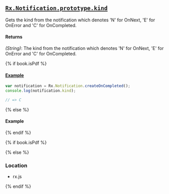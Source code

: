 ## [`Rx.Notification.prototype.kind`](https://github.com/Reactive-Extensions/RxJS/blob/master/src/core/notification.js#L6)

Gets the kind from the notification which denotes 'N' for OnNext, 'E' for OnError and 'C' for OnCompleted.

#### Returns
*(String)*: The kind from the notification which denotes 'N' for OnNext, 'E' for OnError and 'C' for OnCompleted.

{% if book.isPdf %}

#### [Example](http://jsbin.com/midaci/2/edit?js,console)

```js
var notification = Rx.Notification.createOnCompleted();
console.log(notification.kind);

// => C
```

{% else %}

#### Example

[](http://jsbin.com/midaci/2/embed?js,console)

{% endif %}

{% if book.isPdf %}



{% else %}

### Location

- rx.js

{% endif %}